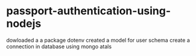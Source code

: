 # passport-authentication-using-nodejs
dowloaded a a package dotenv
created a model for user schema 
create a connection in database using mongo atals
